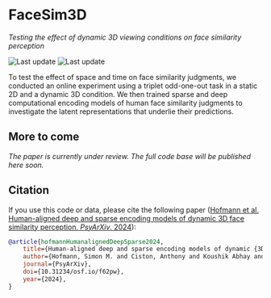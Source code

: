 # FaceSim3D

*Testing the effect of dynamic 3D viewing conditions on face similarity perception*

![Last update](https://img.shields.io/badge/last_update-Nov_5,_2024-green)
![Last update](https://img.shields.io/badge/version-v.0.0.0-blue)

To test the effect of space and time on face similarity judgments, 
we conducted an online experiment using a triplet odd-one-out task 
in a static 2D and a dynamic 3D condition. 
We then trained sparse and deep computational encoding models of human face similarity judgments 
to investigate the latent representations that underlie their predictions.

## More to come

*The paper is currently under review. The full code base will be published here soon.*

## Citation

If you use this code or data, please cite the following paper 
([Hofmann et al. Human-aligned deep and sparse encoding models of dynamic 3D face similarity perception. *PsyArXiv*. 2024](https://doi.org/10.31234/osf.io/f62pw)):

```bibtex
@article{hofmannHumanalignedDeepSparse2024,
    title={Human-aligned deep and sparse encoding models of dynamic {3D} face similarity perception},
    author={Hofmann, Simon M. and Ciston, Anthony and Koushik Abhay and Klotzsche, Felix and Hebart, Martin N. and Müller, Klaus-Robert and Villringer, Arno and Scherf, Nico and Hilsmann, Anna and Nikulin, Vadim V. and Gaebler, Michael},
    journal={PsyArXiv}, 
    doi={10.31234/osf.io/f62pw},
    year={2024},
}
```
